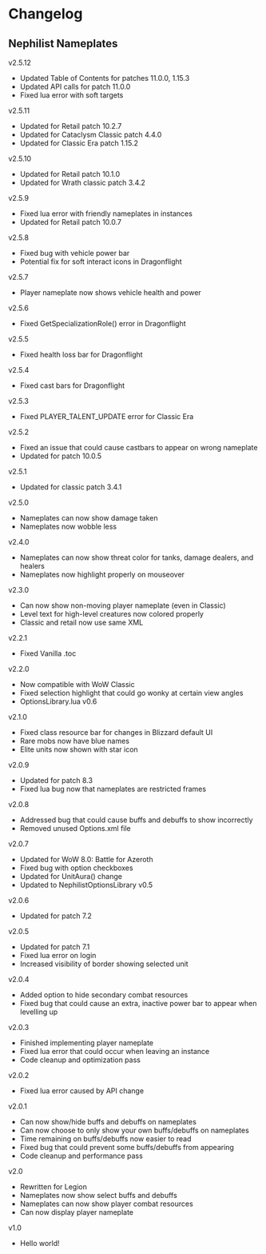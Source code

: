 # Changelog
## Nephilist Nameplates

v2.5.12
* Updated Table of Contents for patches 11.0.0, 1.15.3
* Updated API calls for patch 11.0.0
* Fixed lua error with soft targets

v2.5.11
* Updated for Retail patch 10.2.7
* Updated for Cataclysm Classic patch 4.4.0
* Updated for Classic Era patch 1.15.2

v2.5.10
* Updated for Retail patch 10.1.0
* Updated for Wrath classic patch 3.4.2

v2.5.9
* Fixed lua error with friendly nameplates in instances
* Updated for Retail patch 10.0.7

v2.5.8
* Fixed bug with vehicle power bar
* Potential fix for soft interact icons in Dragonflight

v2.5.7
* Player nameplate now shows vehicle health and power

v2.5.6
* Fixed GetSpecializationRole() error in Dragonflight

v2.5.5
* Fixed health loss bar for Dragonflight

v2.5.4
* Fixed cast bars for Dragonflight

v2.5.3
* Fixed PLAYER_TALENT_UPDATE error for Classic Era

v2.5.2
* Fixed an issue that could cause castbars to appear on wrong nameplate
* Updated for patch 10.0.5

v2.5.1
* Updated for classic patch 3.4.1

v2.5.0
* Nameplates can now show damage taken
* Nameplates now wobble less

v2.4.0
* Nameplates can now show threat color for tanks, damage dealers, and healers
* Nameplates now highlight properly on mouseover

v2.3.0
* Can now show non-moving player nameplate (even in Classic)
* Level text for high-level creatures now colored properly
* Classic and retail now use same XML

v2.2.1
* Fixed Vanilla .toc

v2.2.0
* Now compatible with WoW Classic
* Fixed selection highlight that could go wonky at certain view angles
* OptionsLibrary.lua v0.6

v2.1.0
* Fixed class resource bar for changes in Blizzard default UI
* Rare mobs now have blue names
* Elite units now shown with star icon

v2.0.9
* Updated for patch 8.3
* Fixed lua bug now that nameplates are restricted frames

v2.0.8
* Addressed bug that could cause buffs and debuffs to show incorrectly
* Removed unused Options.xml file

v2.0.7
* Updated for WoW 8.0: Battle for Azeroth
* Fixed bug with option checkboxes
* Updated for UnitAura() change
* Updated to NephilistOptionsLibrary v0.5

v2.0.6
* Updated for patch 7.2

v2.0.5
* Updated for patch 7.1
* Fixed lua error on login
* Increased visibility of border showing selected unit

v2.0.4
* Added option to hide secondary combat resources
* Fixed bug that could cause an extra, inactive power bar to appear when levelling up

v2.0.3
* Finished implementing player nameplate
* Fixed lua error that could occur when leaving an instance
* Code cleanup and optimization pass

v2.0.2
* Fixed lua error caused by API change

v2.0.1
* Can now show/hide buffs and debuffs on nameplates
* Can now choose to only show your own buffs/debuffs on nameplates
* Time remaining on buffs/debuffs now easier to read
* Fixed bug that could prevent some buffs/debuffs from appearing
* Code cleanup and performance pass

v2.0
* Rewritten for Legion
* Nameplates now show select buffs and debuffs
* Nameplates can now show player combat resources
* Can now display player nameplate

v1.0
* Hello world!

